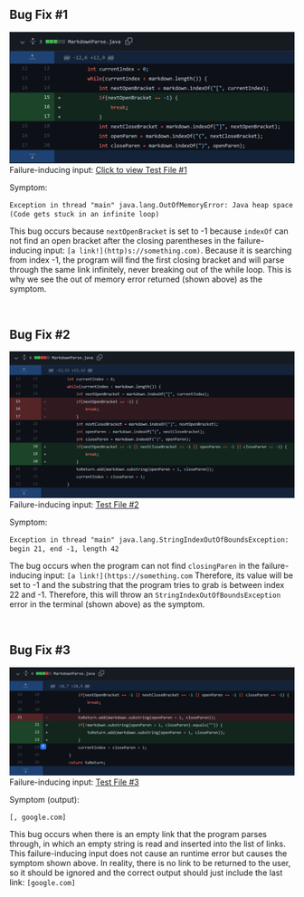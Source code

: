 ## Bug Fix #1 

![Image](fix1.PNG)
Failure-inducing input: [Click to view Test File #1](test-file.md)

Symptom:  
```
Exception in thread "main" java.lang.OutOfMemoryError: Java heap space (Code gets stuck in an infinite loop)
```

This bug occurs because `nextOpenBracket` is set to -1 because `indexOf` can not find an open bracket after the closing parentheses in the failure-inducing input: `[a link!](http)s://something.com)`. Because it is searching from index -1, the program will find the first closing bracket and will parse through the same link infinitely, never breaking out of the while loop. This is why we see the out of memory error returned (shown above) as the symptom.

&nbsp;
## Bug Fix #2 

![Image](fix2.PNG)
Failure-inducing input: [Test File #2](test-file2.md)

Symptom:
```
Exception in thread "main" java.lang.StringIndexOutOfBoundsException: begin 21, end -1, length 42
```
The bug occurs when the program can not find `closingParen` in the failure-inducing input: `[a link!](https://something.com`  Therefore, its value will be set to -1 and the substring that the program tries to grab is between index 22 and -1. Therefore, this will throw an `StringIndexOutOfBoundsException` error in the terminal (shown above) as the symptom.

&nbsp;

## Bug Fix #3

![Image](fix3.PNG)
Failure-inducing input: [Test File #3](test-file3.md)

Symptom (output):
```
[, google.com]
```

This bug occurs when there is an empty link that the program parses through, in which an empty string is read and inserted into the list of links. This failure-inducing input does not cause an runtime error but causes the symptom shown above. In reality, there is no link to be returned to the user, so it should be ignored and the correct output should just include the last link: `[google.com]`